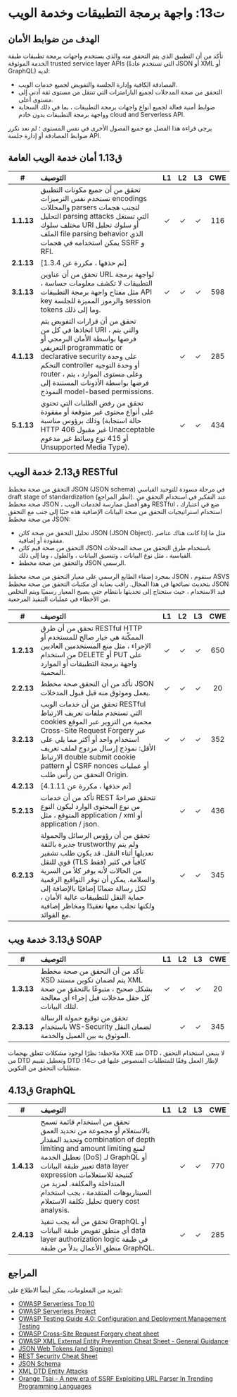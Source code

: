 # ت13: واجهة برمجة التطبيقات وخدمة الويب

## الهدف من ضوابط الأمان

تأكد من أن التطبيق الذي يتم التحقق منه والذي يستخدم واجهات برمجة تطبيقات طبقة الخدمة الموثوقة trusted service layer APIs  (التي تستخدم عادةً JSON أو XML أو GraphQL) لديه:

* المصادقة الكافية وإدارة الجلسة والتفويض لجميع خدمات الويب.
* التحقق من صحة المدخلات لجميع البارامترات التي تنتقل من مستوى ثقة أدنى إلى مستوى أعلى.
* ضوابط أمنية فعالة لجميع أنواع واجهات برمجة التطبيقات ، بما في ذلك السحابة وواجهة برمجة التطبيقات بدون خادم cloud and Serverless API.

يرجى قراءة هذا الفصل مع جميع الفصول الأخرى في نفس المستوى ؛ لم نعد نكرر ضوابط المصادقة أو إدارة جلسة API.

## ق1.13 أمان خدمة الويب العامة

| # | التوصيف | L1 | L2 | L3 | CWE |
| :---: | :--- | :---: | :---:| :---: | :---: |
| **1.1.13** | تحقق من أن جميع مكونات التطبيق تستخدم نفس الترميزات encodings والمحللات parsers لتجنب هجمات التحليل parsing attacks  التي تستغل مختلف سلوك URI أو سلوك تحليل الملف file parsing behavior  الذي يمكن استخدامه في هجمات SSRF و RFI. | ✓ | ✓ | ✓ | 116 |
| **2.1.13** | [تم حذفها ، مكررة عن 1.3.4] | | | | |
| **3.1.13** | تحقق من أن عناوين URL لواجهة برمجة التطبيقات لا تكشف معلومات حساسة ، مثل مفتاح واجهة برمجة التطبيقات API key والرموز المميزة للجلسة session tokens  وما إلى ذلك. | ✓ | ✓ | ✓ | 598 |
| **4.1.13** | تحقق من أن قرارات التفويض يتم اتخاذها في كل من URI ، والتي يتم فرضها بواسطة الأمان البرمجي أو التعريفي programmatic or declarative security  على وحدة التحكم controller  أو وحدة التوجيه router ، وعلى مستوى الموارد ، يتم فرضها بواسطة الأذونات المستندة إلى النموذج model-based permissions. | | ✓ | ✓ | 285 |
| **5.1.13** | تحقق من رفض الطلبات التي تحتوي على أنواع محتوى غير متوقعة أو مفقودة وذلك برؤوس مناسبة (حالة استجابة HTTP 406 غير مقبول Unacceptable  أو 415 نوع وسائط غير مدعوم Unsupported Media Type). | | ✓ | ✓ | 434 |

## ق2.13 خدمة الويب RESTful

التحقق من صحة مخطط JSON (JSON schema) في مرحلة مسودة للتوحيد القياسي draft stage of standardization  (انظر المراجع). عند التفكير في استخدام التحقق من صحة مخطط JSON ، وهو أفضل ممارسة لخدمات الويب RESTful ، ضع في اعتبارك استخدام استراتيجيات التحقق من صحة البيانات الإضافية هذه جنبًا إلى جنب مع التحقق من صحة مخطط JSON:

* تحليل التحقق من صحة كائن JSON (JSON Object)، مثل ما إذا كانت هناك عناصر مفقودة أو إضافية.
* التحقق من صحة قيم كائن JSON باستخدام طرق التحقق من صحة المدخلات القياسية ، مثل نوع البيانات ، وتنسيق البيانات ، والطول ، وما إلى ذلك.
* والتحقق من صحة مخطط JSON الرسمي.

بمجرد إضفاء الطابع الرسمي على معيار التحقق من صحة مخطط JSON ، ستقوم ASVS بتحديث نصائحها في هذا المجال. راقب بعناية أي مكتبات التحقق من صحة مخطط JSON قيد الاستخدام ، حيث ستحتاج إلى تحديثها بانتظام حتى يصبح المعيار رسميًا ويتم التخلص من الأخطاء في عمليات التنفيذ المرجعية.

| # | التوصيف | L1 | L2 | L3 | CWE |
| :---: | :--- | :---: | :---:| :---: | :---: |
| **1.2.13** | تحقق من أن طرق RESTful HTTP الممكّنة هي خيار صالح للمستخدم أو الإجراء ، مثل منع المستخدمين العاديين من استخدام DELETE أو PUT على واجهة برمجة التطبيقات أو الموارد المحمية. | ✓ | ✓ | ✓ | 650 |
| **2.2.13** | تأكد من أن التحقق صحة مخطط JSON يعمل وموثوق منه قبل قبول المدخلات. | ✓ | ✓ | ✓ | 20 |
| **3.2.13** | تحقق من أن خدمات الويب RESTful التي تستخدم ملفات تعريف الارتباط cookies  محمية من التزوير عبر الموقع Cross-Site Request Forgery  عبر استخدام واحد أو أكثر مما يلي على الأقل: نموذج إرسال مزدوج لملف تعريف الارتباط double submit cookie pattern  أو CSRF nonces أو عمليات التحقق من رأس طلب Origin. | ✓ | ✓ | ✓ | 352 |
| **4.2.13** | [تم حذفها ، مكررة عن 4.1.11] | | | | |
| **5.2.13** | تأكد من أن خدمات REST تتحقق صراحةً من نوع المحتوى الوارد ليكون النوع المتوقع ، مثل application / xml أو application / json. | | ✓ | ✓ | 436 |
| **6.2.13** | تحقق من أن رؤوس الرسائل والحمولة جديرة بالثقة trustworthy  ولم يتم تعديلها أثناء النقل. قد يكون طلب تشفير قوي للنقل (TLS فقط) كافياً في كثير من الحالات لأنه يوفر كلاً من السرية والسلامة. يمكن أن توفر التواقيع الرقمية لكل رسالة ضمانًا إضافيًا بالإضافة إلى حماية النقل للتطبيقات عالية الأمان ، ولكنها تجلب معها تعقيدًا ومخاطر إضافية مع الفوائد. | | ✓ | ✓ | 345 |

## ق3.13 خدمة ويب SOAP

| # | التوصيف | L1 | L2 | L3 | CWE |
| :---: | :--- | :---: | :---:| :---: | :---: |
| **1.3.13** | تأكد من أن التحقق من صحة مخطط XSD يتم لضمان تكوين مستند XML بشكل صحيح ، متبوعًا بالتحقق من صحة كل حقل مدخلات قبل إجراء أي معالجة لتلك البيانات. | ✓ | ✓ | ✓ | 20 |
| **2.3.13** | تحقق من توقيع حمولة الرسالة باستخدام WS-Security لضمان النقل الموثوق به بين العميل والخدمة. | | ✓ | ✓ | 345 |

ملاحظة: نظرًا لوجود مشكلات تتعلق بهجمات XXE ضد DTD ، لا ينبغي استخدام التحقق من DTD وتعطيل تقييم DTD لإطار العمل وفقًا للمتطلبات المنصوص عليها في ت14: متطلبات التحقق من التكوين.

## ق4.13 GraphQL

| # | التوصيف | L1 | L2 | L3 | CWE |
| :---: | :--- | :---: | :---:| :---: | :---: |
| **1.4.13** | تحقق من استخدام قائمة تسمح بالاستعلام أو مجموعة من تحديد العمق وتحديد المقدار combination of depth limiting and amount limiting لمنع تعطيل الخدمة (DoS) لـ GraphQL أو تعبير طبقة البيانات data layer expression  كنتيجة للاستعلامات المتداخلة والمكلفة. لمزيد من السيناريوهات المتقدمة ، يجب استخدام تحليل تكلفة الاستعلام query cost analysis. | | ✓ | ✓ | 770 |
| **2.4.13** | تحقق من أنه يجب تنفيذ GraphQL أو أي منطق تفويض طبقة البيانات data layer authorization logic  في طبقة منطق الأعمال بدلاً من طبقة GraphQL. | | ✓ | ✓ | 285 |

## المراجع

لمزيد من المعلومات، يمكن أيضاً الاطلاع على:

* [OWASP Serverless Top 10](https://github.com/OWASP/Serverless-Top-10-Project/raw/master/OWASP-Top-10-Serverless-Interpretation-en.pdf)
* [OWASP Serverless Project](https://owasp.org/www-project-serverless-top-10/)
* [OWASP Testing Guide 4.0: Configuration and Deployment Management Testing](https://owasp.org/www-project-web-security-testing-guide/v41/4-Web_Application_Security_Testing/02-Configuration_and_Deployment_Management_Testing/README.html)
* [OWASP Cross-Site Request Forgery cheat sheet](https://cheatsheetseries.owasp.org/cheatsheets/Cross-Site_Request_Forgery_Prevention_Cheat_Sheet.html)
* [OWASP XML External Entity Prevention Cheat Sheet - General Guidance](https://cheatsheetseries.owasp.org/cheatsheets/XML_External_Entity_Prevention_Cheat_Sheet.html#general-guidance)
* [JSON Web Tokens (and Signing)](https://jwt.io/)
* [REST Security Cheat Sheet](https://cheatsheetseries.owasp.org/cheatsheets/REST_Security_Cheat_Sheet.html)
* [JSON Schema](https://json-schema.org/specification.html)
* [XML DTD Entity Attacks](https://www.vsecurity.com/download/publications/XMLDTDEntityAttacks.pdf)
* [Orange Tsai - A new era of SSRF Exploiting URL Parser In Trending Programming Languages](https://www.blackhat.com/docs/us-17/thursday/us-17-Tsai-A-New-Era-Of-SSRF-Exploiting-URL-Parser-In-Trending-Programming-Languages.pdf)
